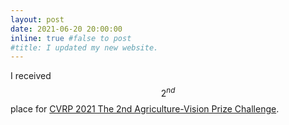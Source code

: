 ```yaml
---
layout: post
date: 2021-06-20 20:00:00
inline: true #false to post
#title: I updated my new website.
---
```


I received $$2^{nd}$$ place for [CVRP 2021 The 2nd Agriculture-Vision Prize Challenge](https://www.agriculture-vision.com/).  
